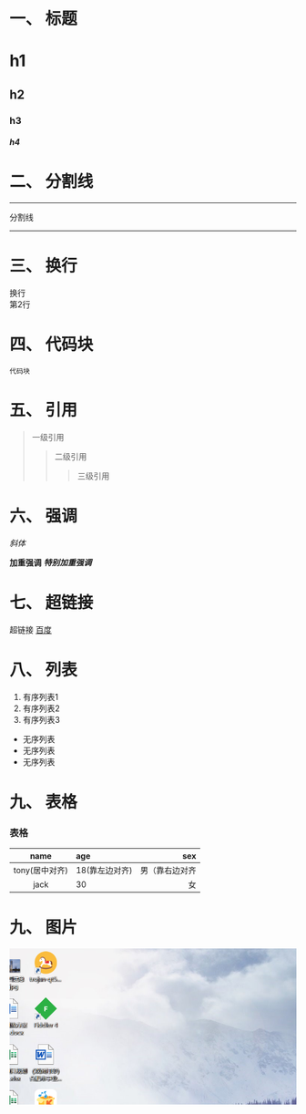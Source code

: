 # 一、 标题
# h1
## h2
### h3
##### h4

# 二、 分割线
****
分割线
****

# 三、 换行
换行  
第2行

# 四、 代码块
```
代码块
```

# 五、 引用
> 一级引用
>> 二级引用
>>> 三级引用


# 六、 强调
*斜体*

**加重强调**
***特别加重强调***

# 七、 超链接
超链接 [百度](https://www.baidu.com/)


# 八、 列表
1. 有序列表1
2. 有序列表2
3. 有序列表3

* 无序列表
* 无序列表
* 无序列表

# 九、 表格
### 表格
| name | age | sex |
|:------:|:--- | -----:|
| tony(居中对齐) | 18(靠左边对齐) | 男（靠右边对齐 |
| jack | 30 | 女 |

# 九、 图片

![图片](https://github.com/zhunzhong/linux-docs/blob/master/images/test.png)


